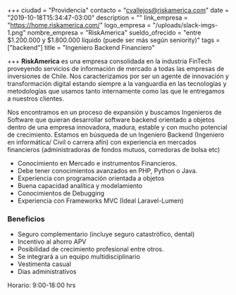 +++
ciudad = "Providencia"
contacto = "cvallejos@riskamerica.com"
date = "2019-10-18T15:34:47-03:00"
description = ""
link_empresa = "https://home.riskamerica.com/"
logo_empresa = "/uploads/slack-imgs-1.png"
nombre_empresa = "RiskAmerica"
sueldo_ofrecido = "entre $1.200.000 y $1.800.000 líquido  (puede ser más según seniority)"
tags = ["backend"]
title = "Ingeniero Backend Financiero"

+++
**RiskAmerica** es una empresa consolidada en la industria FinTech proveyendo servicios de información de mercado a todas las empresas de inversiones de Chile. Nos caracterizamos por ser un agente de innovación y transformación digital estando siempre a la vanguardia en las tecnologías y metodologías que usamos tanto internamente como las que le entregamos a nuestros clientes.

Nos encontramos en un proceso de expansión y buscamos Ingenieros de Software que quieran desarrollar software backend orientado a objetos dentro de una empresa innovadora, madura, estable y con mucho potencial de crecimiento. Estamos en búsqueda de un Ingeniero Backend (Ingeniero en informática/ Civil o carrera afín) con experiencia en mercados financieros (administradoras de fondos mutuos, corredoras de bolsa etc)

* Conocimiento en Mercado e instrumentos Financieros.
* Debe tener conocimientos avanzados en PHP, Python o Java.
* Experiencia con programación orientada a objetos
* Buena capacidad analítica y modelamiento
* Conocimientos de Debugging
* Experiencia con Frameworks MVC (Ideal Laravel-Lumen)

### Beneficios

* Seguro complementario (incluye seguro catastrófico, dental)
* Incentivo al ahorro APV
* Posibilidad de crecimiento profesional entre otros.
* Se integrará a un equipo multidisciplinario
* Vestimenta casual
* Dias administrativos

Horario: 9:00-18:00 hrs